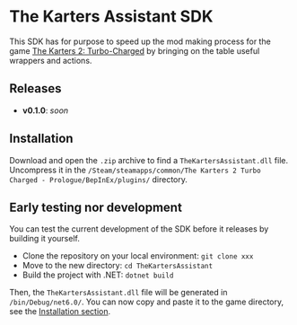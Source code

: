 # The Karters Assistant SDK

This SDK has for purpose to speed up the mod making process for the game [The Karters 2: Turbo-Charged](https://store.steampowered.com/app/2269950/The_Karters_2_Turbo_Charged/) by bringing on the table useful wrappers and actions.

## Releases

- **v0.1.0**: _soon_

## Installation

Download and open the `.zip` archive to find a `TheKartersAssistant.dll` file. Uncompress it in the `/Steam/steamapps/common/The Karters 2 Turbo Charged - Prologue/BepInEx/plugins/` directory.

## Early testing nor development

You can test the current development of the SDK before it releases by building it yourself.

- Clone the repository on your local environment: `git clone xxx`
- Move to the new directory: `cd TheKartersAssistant`
- Build the project with .NET: `dotnet build`

Then, the `TheKartersAssistant.dll` file will be generated in `/bin/Debug/net6.0/`. You can now copy and paste it to the game directory, see the [Installation section](#installation).